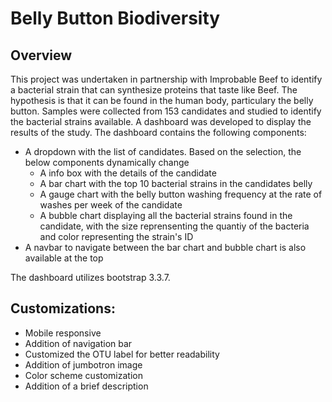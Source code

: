 # Belly Button Biodiversity

## Overview
This project was undertaken in partnership with Improbable Beef to identify a bacterial strain that can synthesize proteins that taste like Beef. The hypothesis is that it can be found in the human body, particulary the belly button. Samples were collected from 153 candidates and studied to identify the bacterial strains available. A dashboard was developed to display the results of the study. The dashboard contains the following components:

- A dropdown with the list of candidates. Based on the selection, the below components dynamically change
    - A info box with the details of the candidate
    - A bar chart with the top 10 bacterial strains in the candidates belly
    - A gauge chart with the belly button washing frequency at the rate of washes per week of the candidate
    - A bubble chart displaying all the bacterial strains found in the candidate, with the size reprensenting the quantiy of the    bacteria and color representing the strain's ID
- A navbar to navigate between the bar chart and bubble chart is also available at the top

The dashboard utilizes bootstrap 3.3.7. 

## Customizations:
- Mobile responsive
- Addition of navigation bar
- Customized the OTU label for better readability
- Addition of jumbotron image
- Color scheme customization
- Addition of a brief description